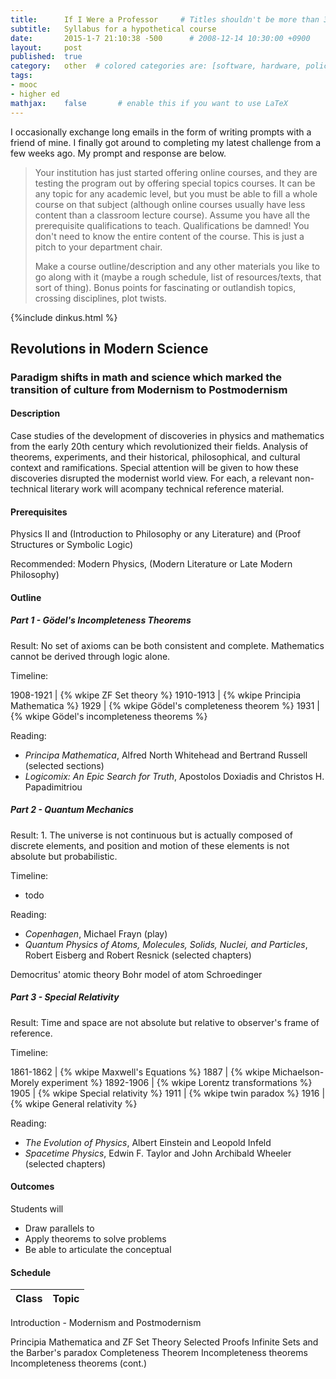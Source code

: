 ```yaml
---
title:      If I Were a Professor     # Titles shouldn't be more than 33 chars for good formatting.
subtitle:   Syllabus for a hypothetical course
date:       2015-1-7 21:10:38 -500      # 2008-12-14 10:30:00 +0900
layout:     post
published:  true
category:   other  # colored categories are: [software, hardware, policy]
tags:
- mooc
- higher ed
mathjax:    false       # enable this if you want to use LaTeX
---
```


I occasionally exchange long emails in the form of writing prompts with a friend of mine. I finally got
around to completing my latest challenge from a few weeks ago. My prompt and response are below.

> Your institution has just started offering online courses, and they are testing the program out by offering special topics courses. It can be any topic for any academic level, but you must be able to fill a whole course on that subject (although online courses usually have less content than a classroom lecture course). Assume you have all the prerequisite qualifications to teach. Qualifications be damned! You don't need to know the entire content of the course. This is just a pitch to your department chair. 
> 
> Make a course outline/description and any other materials you like to go along with it (maybe a rough schedule, list of resources/texts, that sort of thing). Bonus points for fascinating or outlandish topics, crossing disciplines, plot twists.

{%include dinkus.html %}

## Revolutions in Modern Science

### Paradigm shifts in math and science which marked the transition of culture from Modernism to Postmodernism

#### Description

Case studies of the development of discoveries in physics and mathematics from the early 20th century which revolutionized their fields. 
Analysis of theorems, experiments, and their historical, philosophical, and cultural context and ramifications. Special attention will
be given to how these discoveries disrupted the modernist world view. For each, a relevant non-technical literary work will acompany
technical reference material.

#### Prerequisites

Physics II and (Introduction to Philosophy or any Literature) and (Proof Structures or Symbolic Logic)

Recommended: Modern Physics, (Modern Literature or Late Modern Philosophy)

#### Outline



##### Part 1 - Gödel's Incompleteness Theorems

Result: No set of axioms can be both consistent and complete. Mathematics cannot be derived through logic alone.

Timeline:

1908-1921 | {% wkipe ZF Set theory %}
1910-1913 | {% wkipe Principia Mathematica %}
1929      | {% wkipe Gödel's completeness theorem %}
1931      | {% wkipe Gödel's incompleteness theorems %}

Reading:

- _Principa Mathematica_, Alfred North Whitehead and Bertrand Russell (selected sections)
- _Logicomix: An Epic Search for Truth_, Apostolos Doxiadis and Christos H. Papadimitriou



##### Part 2 - Quantum Mechanics

Result: 1. The universe is not continuous but is actually composed of discrete elements, and position and motion of these elements is not absolute but probabilistic. 

Timeline: 

- todo

Reading:

- _Copenhagen_, Michael Frayn (play)
- _Quantum Physics of Atoms, Molecules, Solids, Nuclei, and Particles_, Robert Eisberg and Robert Resnick (selected chapters)

Democritus' atomic theory
Bohr model of atom
Schroedinger

##### Part 3 - Special Relativity

Result: Time and space are not absolute but relative to observer's frame of reference.

Timeline:

1861-1862 | {% wkipe Maxwell's Equations %}
1887      | {% wkipe Michaelson-Morely experiment %}
1892-1906 | {% wkipe Lorentz transformations %}
1905      | {% wkipe Special relativity %}
1911      | {% wkipe twin paradox %}
1916      | {% wkipe General relativity %}

Reading:

- _The Evolution of Physics_, Albert Einstein and Leopold Infeld
- _Spacetime Physics_, Edwin F. Taylor and John Archibald Wheeler (selected chapters)


#### Outcomes

Students will

- Draw parallels to 
- Apply theorems to solve problems
- Be able to articulate the conceptual 


#### Schedule

Class | Topic
------|------
Introduction - Modernism and Postmodernism

Principia Mathematica and ZF Set Theory
Selected Proofs
Infinite Sets and the Barber's paradox
Completeness Theorem
Incompleteness theorems
Incompleteness theorems (cont.)
